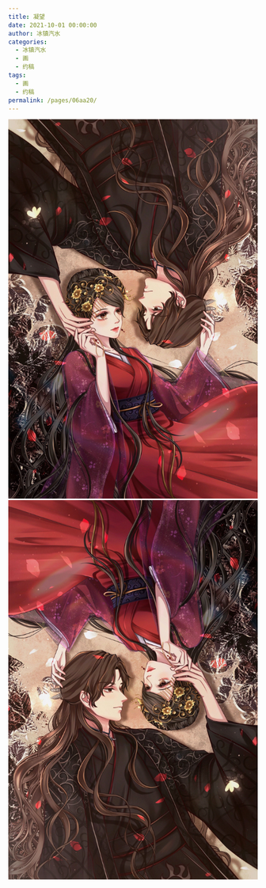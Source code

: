```yaml
---
title: 凝望
date: 2021-10-01 00:00:00
author: 冰镇汽水
categories: 
  - 冰镇汽水
  - 画
  - 约稿
tags: 
  - 画
  - 约稿
permalink: /pages/06aa20/
---
```


![7.1](/img/bingzhenqishui/7.1.jpg)
![7.2](/img/bingzhenqishui/7.2.jpg)

<!-- more -->
